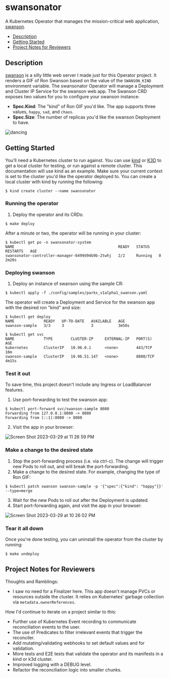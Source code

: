 # swansonator
A Kubernetes Operator that manages the mission-critical web application, [swanson](https://github.com/jacobboykin/swanson).

* [Description](https://github.com/jacobboykin/swansonator#Description)
* [Getting Started](https://github.com/jacobboykin/swansonator#getting-started)
* [Project Notes for Reviewers](https://github.com/jacobboykin/swansonator#project-notes-for-reviewers)

## Description
[swanson](https://github.com/jacobboykin/swanson) is a silly little web server I made just for this Operator project. It renders a GIF of Ron Swanson based on the value of the `SWANSON_KIND` environment variable. The swansonator Operator will manage a Deployment and Cluster IP Service for the swanson web app. The Swanson CRD exposes two values for you to configure your swanson instance:
* **Spec.Kind**: The "kind" of Ron GIF you'd like. The app supports three values, `happy`, `sad`, and `chaos`.
* **Spec.Size**: The number of replicas you'd like the swanson Deployment to have.

![dancing](https://user-images.githubusercontent.com/9063688/228723229-27d967be-2930-4c80-8425-1191dba15f3d.gif)

## Getting Started
You’ll need a Kubernetes cluster to run against. You can use [kind](https://sigs.k8s.io/kind) or [K3D](https://k3d.io/) to get a local cluster for testing, or run against a remote cluster. This documentation will use kind as an example. Make sure your current context is set to the cluster you'd like the operator deployed to. You can create a local cluster with kind by running the following:
```shell
$ kind create cluster --name swansonator
```
### Running the operator
1. Deploy the operator and its CRDs:
```shell
$ make deploy
```
After a minute or two, the operator will be running in your cluster:
```shell
$ kubectl get po -n swansonator-system
NAME                                              READY   STATUS    RESTARTS   AGE
swansonator-controller-manager-6499d94b9b-2twhj   2/2     Running   0          2m20s
```

### Deploying swanson
1. Deploy an instance of swanson using the sample CR:
```shell
$ kubectl apply -f ./config/samples/parks_v1alpha1_swanson.yaml             
```

The operator will create a Deployment and Service for the swanson app with the desired ron "kind" and size:
```shell
$ kubectl get deploy                                                                   
NAME             READY   UP-TO-DATE   AVAILABLE   AGE
swanson-sample   3/3     3            3           3m58s

$ kubectl get svc                                              
NAME             TYPE        CLUSTER-IP     EXTERNAL-IP   PORT(S)    AGE
kubernetes       ClusterIP   10.96.0.1      <none>        443/TCP    16m
swanson-sample   ClusterIP   10.96.51.147   <none>        8080/TCP   4m15s
```

### Test it out
To save time, this project doesn't include any Ingress or LoadBalancer features.
1. Use port-forwarding to test the swanson app:
```shell
$ kubectl port-forward svc/swanson-sample 8080                                 
Forwarding from 127.0.0.1:8080 -> 8080
Forwarding from [::1]:8080 -> 8080
```
2. Visit the app in your browser:

![Screen Shot 2023-03-29 at 11 26 59 PM](https://user-images.githubusercontent.com/9063688/228722933-611e8bd1-604f-48db-9b70-fdf73ed2222d.png)

### Make a change to the desired state
1. Stop the port-forwarding process (i.e. via ctrl-c). The change will trigger new Pods to roll out, and will break the port-forwarding.
2. Make a change to the desired state. For example, changing the type of Ron GIF:
```shell
$ kubectl patch swanson swanson-sample -p '{"spec":{"kind": "happy"}}' --type=merge
```
3. Wait for the new Pods to roll out after the Deployment is updated. 
4. Start port-forwarding again, and visit the app in your browser:

![Screen Shot 2023-03-29 at 10 26 02 PM](https://user-images.githubusercontent.com/9063688/228722990-afa0ae12-279d-4957-93cf-c5ec5fb13798.png)

### Tear it all down
Once you're done testing, you can uninstall the operator from the cluster by running:
```shell
$ make undeploy
```

## Project Notes for Reviewers

Thoughts and Ramblings:
* I saw no need for a Finalizer here. This app doesn't manage PVCs or resources outside the cluster. It relies on Kubernetes' garbage collection via  `metadata.ownerReferences`.

How I'd continue to iterate on a project similar to this:
* Further use of Kubernetes Event recording to communicate reconciliation events to the user.
* The use of Predicates to filter irrelevant events that trigger the reconciler.
* Add mutating/validating webhooks to set default values and for validation.
* More tests and E2E tests that validate the operator and its manifests in a kind or k3d cluster.
* Improved logging with a DEBUG level.
* Refactor the reconciliation logic into smaller chunks.

